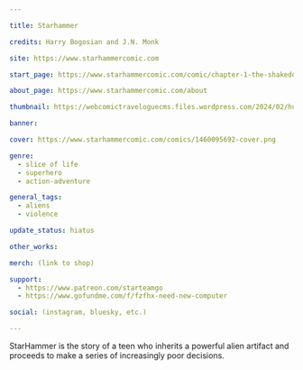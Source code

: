 ```yaml
---

title: Starhammer

credits: Harry Bogosian and J.N. Monk

site: https://www.starhammercomic.com

start_page: https://www.starhammercomic.com/comic/chapter-1-the-shakedown

about_page: https://www.starhammercomic.com/about

thumbnail: https://webcomictraveloguecms.files.wordpress.com/2024/02/hubbox_starhammer.png

banner:

cover: https://www.starhammercomic.com/comics/1460095692-cover.png

genre: 
  - slice of life
  - superhero
  - action-adventure

general_tags: 
  - aliens
  - violence

update_status: hiatus

other_works:

merch: (link to shop)

support: 
  - https://www.patreon.com/starteamgo
  - https://www.gofundme.com/f/fzfhx-need-new-computer

social: (instagram, bluesky, etc.)

---
```


StarHammer is the story of a teen who inherits a powerful alien artifact and proceeds to make a series of increasingly poor decisions. 